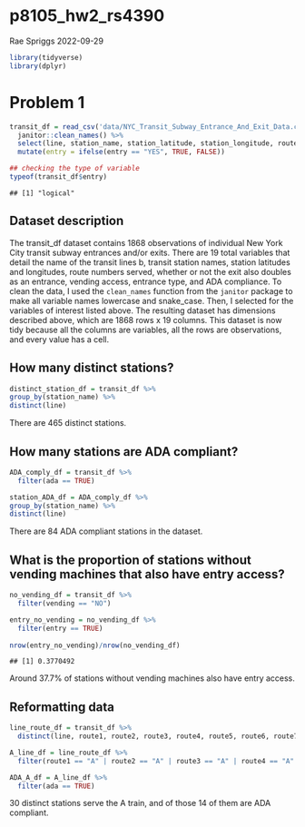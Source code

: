 p8105_hw2_rs4390
================
Rae Spriggs
2022-09-29

``` r
library(tidyverse)
library(dplyr)
```

# Problem 1

``` r
transit_df = read_csv('data/NYC_Transit_Subway_Entrance_And_Exit_Data.csv') %>% 
  janitor::clean_names() %>% 
  select(line, station_name, station_latitude, station_longitude, route1:route11, entry, vending, entrance_type, ada) %>% 
  mutate(entry = ifelse(entry == "YES", TRUE, FALSE))

## checking the type of variable
typeof(transit_df$entry)
```

    ## [1] "logical"

## Dataset description

The transit_df dataset contains 1868 observations of individual New York
City transit subway entrances and/or exits. There are 19 total variables
that detail the name of the transit lines b, transit station names,
station latitudes and longitudes, route numbers served, whether or not
the exit also doubles as an entrance, vending access, entrance type, and
ADA compliance. To clean the data, I used the `clean_names` function
from the `janitor` package to make all variable names lowercase and
snake_case. Then, I selected for the variables of interest listed above.
The resulting dataset has dimensions described above, which are 1868
rows x 19 columns. This dataset is now tidy because all the columns are
variables, all the rows are observations, and every value has a cell.

## How many distinct stations?

``` r
distinct_station_df = transit_df %>% 
group_by(station_name) %>% 
distinct(line)
```

There are 465 distinct stations.

## How many stations are ADA compliant?

``` r
ADA_comply_df = transit_df %>% 
  filter(ada == TRUE)

station_ADA_df = ADA_comply_df %>% 
group_by(station_name) %>% 
distinct(line)
```

There are 84 ADA compliant stations in the dataset.

## What is the proportion of stations without vending machines that also have entry access?

``` r
no_vending_df = transit_df %>% 
  filter(vending == "NO")

entry_no_vending = no_vending_df %>% 
  filter(entry == TRUE)
  
nrow(entry_no_vending)/nrow(no_vending_df)
```

    ## [1] 0.3770492

Around 37.7% of stations without vending machines also have entry
access.

## Reformatting data

``` r
line_route_df = transit_df %>% 
  distinct(line, route1, route2, route3, route4, route5, route6, route7, route8, route9, route10, route11, .keep_all = TRUE)

A_line_df = line_route_df %>% 
  filter(route1 == "A" | route2 == "A" | route3 == "A" | route4 == "A" | route5 == "A" | route6 == "A" | route7 == "A" | route8 == "A" | route9 == "A" | route10 == "A" | route11 == "A")

ADA_A_df = A_line_df %>% 
  filter(ada == TRUE)
```

30 distinct stations serve the A train, and of those 14 of them are ADA
compliant.

